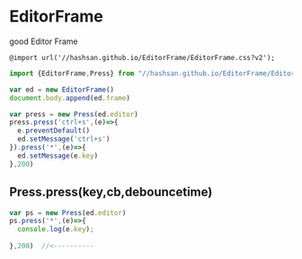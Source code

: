 # EditorFrame
good Editor Frame

```
@import url('//hashsan.github.io/EditorFrame/EditorFrame.css?v2');
```

```js
import {EditorFrame,Press} from "//hashsan.github.io/EditorFrame/EditorFrame.js";

var ed = new EditorFrame()
document.body.append(ed.frame)

var press = new Press(ed.editor)
press.press('ctrl+s',(e)=>{
  e.preventDefault()
  ed.setMessage('ctrl+s')
}).press('*',(e)=>{
  ed.setMessage(e.key)  
},200)
```

## Press.press(key,cb,debouncetime)
```js
var ps = new Press(ed.editor)
ps.press('*',(e)=>{
  console.log(e.key);
  
},200)  //<----------

```
